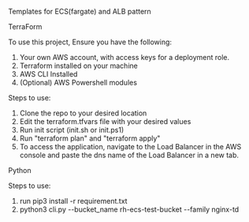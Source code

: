 Templates for ECS(fargate) and ALB pattern

TerraForm

To use this project, Ensure you have the following:
  1. Your own AWS account, with access keys for a deployment role.
  2. Terraform installed on your machine
  3. AWS CLI Installed
  4. (Optional) AWS Powershell modules 

Steps to use:
  1. Clone the repo to your desired location
  2. Edit the terraform.tfvars file with your desired values
  3. Run init script (init.sh or init.ps1)  
  4. Run "terraform plan" and "terraform apply"
  4. To access the application, navigate to the Load Balancer in the
     AWS console and paste the dns name of the Load Balancer in a new tab. 




Python

Steps to use:
1. run pip3 install -r requirement.txt 
2. python3 cli.py --bucket_name rh-ecs-test-bucket --family nginx-td
